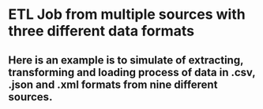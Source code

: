 # ETL Job from multiple sources with three different data formats

## Here is an example is to simulate of extracting, transforming and loading process of data in .csv, .json and .xml formats from nine different sources.
